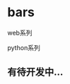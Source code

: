 # bars

web系列




python系列

[1.贪吃蛇]:https://github.com/bajiu/bars/blob/master/python/snake/snake.py











## 有待开发中...
